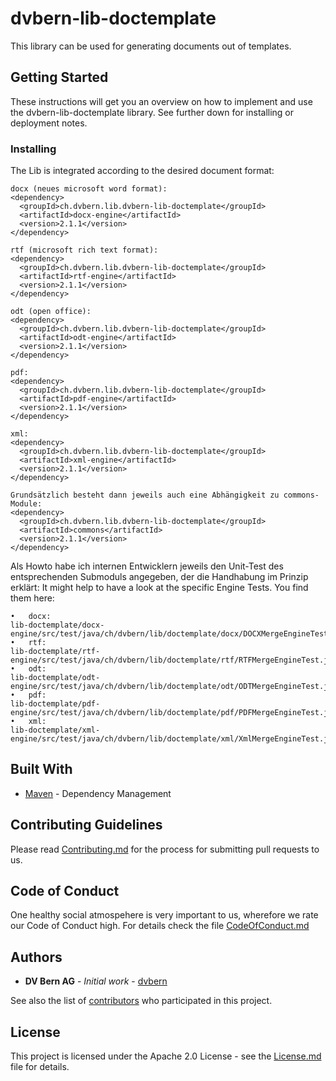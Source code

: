 # dvbern-lib-doctemplate

This library can be used for generating documents out of templates.

## Getting Started

These instructions will get you an overview on how to implement and use the dvbern-lib-doctemplate library. See further down for installing or deployment notes.

### Installing

The Lib is integrated according to the desired document format:

```
docx (neues microsoft word format):
<dependency>
  <groupId>ch.dvbern.lib.dvbern-lib-doctemplate</groupId>
  <artifactId>docx-engine</artifactId>
  <version>2.1.1</version>
</dependency>

rtf (microsoft rich text format):
<dependency>
  <groupId>ch.dvbern.lib.dvbern-lib-doctemplate</groupId>
  <artifactId>rtf-engine</artifactId>
  <version>2.1.1</version>
</dependency>

odt (open office):
<dependency>
  <groupId>ch.dvbern.lib.dvbern-lib-doctemplate</groupId>
  <artifactId>odt-engine</artifactId>
  <version>2.1.1</version>
</dependency>

pdf:
<dependency>
  <groupId>ch.dvbern.lib.dvbern-lib-doctemplate</groupId>
  <artifactId>pdf-engine</artifactId>
  <version>2.1.1</version>
</dependency>

xml:
<dependency>
  <groupId>ch.dvbern.lib.dvbern-lib-doctemplate</groupId>
  <artifactId>xml-engine</artifactId>
  <version>2.1.1</version>
</dependency>

Grundsätzlich besteht dann jeweils auch eine Abhängigkeit zu commons-Module:
<dependency>
  <groupId>ch.dvbern.lib.dvbern-lib-doctemplate</groupId>
  <artifactId>commons</artifactId>
  <version>2.1.1</version>
</dependency>
```

Als Howto habe ich internen Entwicklern jeweils den Unit-Test des entsprechenden Submoduls angegeben, der die Handhabung im Prinzip erklärt:
It might help to have a look at the specific Engine Tests. You find them here:
```
•	docx:
lib-doctemplate/docx-engine/src/test/java/ch/dvbern/lib/doctemplate/docx/DOCXMergeEngineTest.java
•	rtf:
lib-doctemplate/rtf-engine/src/test/java/ch/dvbern/lib/doctemplate/rtf/RTFMergeEngineTest.java
•	odt:
lib-doctemplate/odt-engine/src/test/java/ch/dvbern/lib/doctemplate/odt/ODTMergeEngineTest.java
•	pdf:
lib-doctemplate/pdf-engine/src/test/java/ch/dvbern/lib/doctemplate/pdf/PDFMergeEngineTest.java
•	xml:
lib-doctemplate/xml-engine/src/test/java/ch/dvbern/lib/doctemplate/xml/XmlMergeEngineTest.java
```

## Built With

* [Maven](https://maven.apache.org/) - Dependency Management


## Contributing Guidelines

Please read [Contributing.md](CONTRIBUTING.md) for the process for submitting pull requests to us.

## Code of Conduct

One healthy social atmospehere is very important to us, wherefore we rate our Code of Conduct high. For details check the file [CodeOfConduct.md](CODE_OF_CONDUCT.md)

## Authors

* **DV Bern AG** - *Initial work* - [dvbern](https://github.com/dvbern)

See also the list of [contributors](https://github.com/dvbern/lib-doctemplate/contributors) who participated in this project.

## License

This project is licensed under the Apache 2.0 License - see the [License.md](LICENSE.md) file for details.

